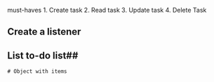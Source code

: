 must-haves
    1.  Create task
    2.  Read task 
    3.  Update task
    4.  Delete Task
## Create a listener ##

## List to-do list##
    # Object with items
